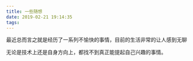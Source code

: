 ```yaml
---
title: 一些随想
date: 2019-02-21 19:14:35
tags:
---
```


最近总而言之就是经历了一系列不愉快的事情，目前的生活非常的让人感到无聊

无论是技术上还是自身方向上，都找不到真正能提起自己兴趣的事情。
